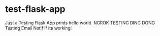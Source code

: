 # test-flask-app
Just a Testing Flask App prints hello world.
NGROK TESTING DING DONG
Testing Email Notif if its working!
